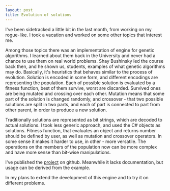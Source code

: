 ```yaml
---
layout: post
title: Evolution of solutions
---
```


I've been sidetracked a little bit in the last month, from working on my rogue-like. I took a vacation and worked on some other topics that interest me.

Among those topics there was an implementation of  engine for genetic algorithms. I learned about them back in the University and never had a chance to use them on real world problems. Shay Bushinsky led the course back then, and he shown us, students, examples of what genetic algorithms may do. Basically, it's heuristics that behaves similar to the process of evolution. Solution is encoded in some form, and different encodings are representing the population. Each of possible solution is evaluated by a fitness function, best of them survive, worst are discarded. Survived ones are being mutated and crossing over each other. Mutation means that some part of the solution is changed randomly, and crossover - that two possible solutions are split in two parts, and each of part is connected to part from other parent, in order to produce a new solution.

Traditionally solutions are represented as bit strings, which are decoded to actual solutions. I took less generic approach, and used the C# objects as solutions. Fitness function, that evaluates an object and returns number should be defined by user, as well as mutation and crossover operators. In some sense it makes it harder to use, in other - more versatile. The operations on the members of the population now can be more complex and have more sense than bit-wise manipulations.

I've published the [project](https://github.com/sheix/genetic-generic-csharp) on github. Meanwhile it lacks documentation, but usage can be derived from the example.

In my plans to extend the development of this engine and to try it on different problems.